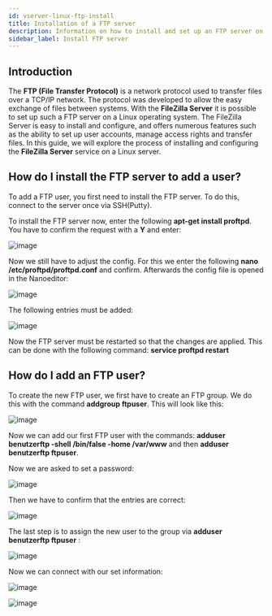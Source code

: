 ```yaml
---
id: vserver-linux-ftp-install
title: Installation of a FTP server
description: Information on how to install and set up an FTP server on your VPS from ZAP-Hosting - ZAP-Hosting.com documentation
sidebar_label: Install FTP server
---
```




## Introduction

The **FTP (File Transfer Protocol)** is a network protocol used to transfer files over a TCP/IP network. The protocol was developed to allow the easy exchange of files between systems. With the **FileZilla Server** it is possible to set up such a FTP server on a Linux operating system. The FileZilla Server is easy to install and configure, and offers numerous features such as the ability to set up user accounts, manage access rights and transfer files. In this guide, we will explore the process of installing and configuring the **FileZilla Server** service on a Linux server.



## How do I install the FTP server to add a user? 

To add a FTP user, you first need to install the FTP server. To do this, connect to the server once via SSH(Putty).

To install the FTP server now, enter the following **apt-get install proftpd**. You have to confirm the request with a **Y** and enter:

![image](https://user-images.githubusercontent.com/13604413/159172036-62bec6bb-d879-4c38-9f42-6289fecb6737.png)

Now we still have to adjust the config. For this we enter the following **nano /etc/proftpd/proftpd.conf** and confirm. Afterwards the config file is opened in the Nanoeditor:

![image](https://user-images.githubusercontent.com/13604413/159172041-7d137e59-47a3-4b24-b16d-196174cec581.png)

The following entries must be added: 

![image](https://user-images.githubusercontent.com/13604413/159172045-0ec6cbb8-fd4b-4f55-9850-541ccfae1173.png)

Now the FTP server must be restarted so that the changes are applied. This can be done with the following command: **service proftpd restart**

## How do I add an FTP user? 

To create the new FTP user, we first have to create an FTP group. We do this with the command **addgroup ftpuser**. This will look like this: 

![image](https://user-images.githubusercontent.com/13604413/159172048-c6200925-9547-43fe-8dc8-9cc8c7a689d1.png)

Now we can add our first FTP user with the commands: **adduser benutzerftp -shell /bin/false -home /var/www** and then **adduser benutzerftp ftpuser**.

Now we are asked to set a password: 

![image](https://user-images.githubusercontent.com/13604413/159172053-ed22f2b9-3b39-41a7-9fb2-b8c55be9043b.png)

Then we have to confirm that the entries are correct: 

![image](https://user-images.githubusercontent.com/13604413/159172057-bd4b60d8-5952-4fb3-9ffb-df4b53c61313.png)

The last step is to assign the new user to the group via **adduser benutzerftp ftpuser** :

![image](https://user-images.githubusercontent.com/13604413/159172060-9826c04e-6543-44f8-af7a-eb422b4c8891.png)

Now we can connect with our set information:

![image](https://user-images.githubusercontent.com/13604413/159172064-b2302eaa-dd1c-4c2e-b075-376f8a85f791.png)


![image](https://user-images.githubusercontent.com/13604413/159172082-8cb4721f-01ef-4dd2-b21d-1e0933199140.png)

